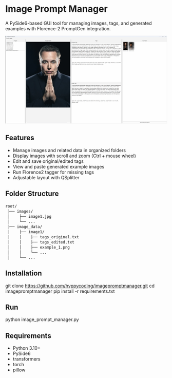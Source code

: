 # Image Prompt Manager

A PySide6-based GUI tool for managing images, tags, and generated examples with Florence-2 PromptGen integration.

![screenshot](screenshot.png)

## Features

- Manage images and related data in organized folders
- Display images with scroll and zoom (Ctrl + mouse wheel)
- Edit and save original/edited tags
- View and paste generated example images
- Run Florence2 tagger for missing tags
- Adjustable layout with QSplitter

## Folder Structure

```
root/
 ├── images/
 │    ├── image1.jpg
 │    └── ...
 ├── image_data/
 │    ├── image1/
 │    │    ├── tags_original.txt
 │    │    ├── tags_edited.txt
 │    │    ├── example_1.png
 │    │    └── ...
 │    └── ...
```

## Installation
git clone https://github.com/hvppycoding/imagepromptmanager.git
cd imagepromptmanager
pip install -r requirements.txt

## Run
python image_prompt_manager.py

## Requirements
- Python 3.10+
- PySide6
- transformers
- torch
- pillow